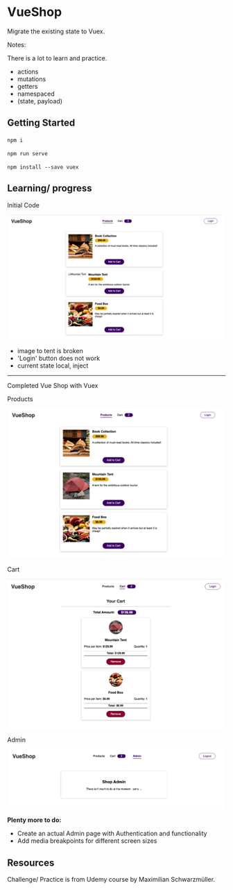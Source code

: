 # VueShop

Migrate the existing state to Vuex. 

Notes:

There is a lot to learn and practice. 

* actions
* mutations
* getters
* namespaced
* (state, payload)

## Getting Started

``npm i``

``npm run serve`` 

``npm install --save vuex``


## Learning/ progress

Initial Code 

<img src="images/initial.png" width=500 />

* image to tent is broken
* 'Login' button does not work
* current state local, inject

_____

Completed Vue Shop with Vuex

Products

<img src="images/finalVueShop.png" width=500 />

Cart

<img src="images/finalCart.png" width=500 />

Admin 

<img src="images/admin.png" width=500 />

**Plenty more to do:**

* Create an actual Admin page with Authentication and functionality 
* Add media breakpoints for different screen sizes 

## Resources

Challenge/ Practice is from Udemy course by Maximilian Schwarzmüller.

